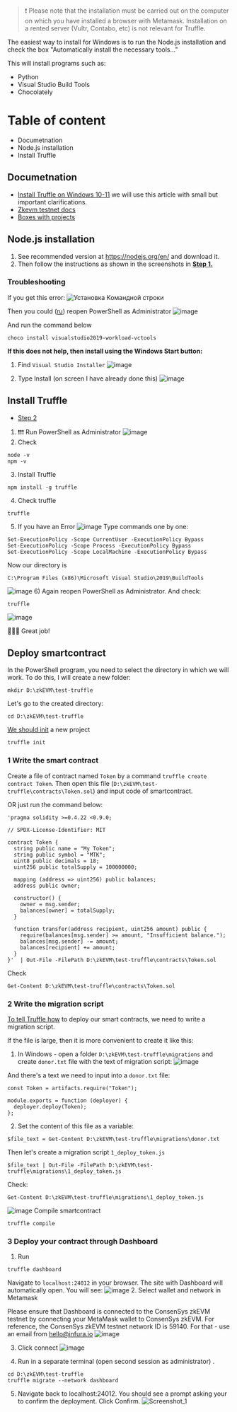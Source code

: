 > ❗️ Please note that the installation must be carried out on the computer on which you have installed a browser with Metamask. Installation on a rented server (Vultr, Contabo, etc) is not relevant for Truffle.

The easiest way to install for Windows is to run the Node.js installation and check the box "Automatically install the necessary tools..."

This will install programs such as:
- Python
- Visual Studio Build Tools
- Chocolately
# Table of content
- Documetnation
- Node.js installation
- Install Truffle

## Documetnation
- [Install Truffle on Windows 10-11](https://trufflesuite.zendesk.com/hc/en-us/articles/8150057408923-install-Truffle-on-Windows-10-11) we will use this article with small but important clarifications.
- [Zkevm testnet docs](https://docs.zkevm.consensys.net/developers/quickstart/deploy-smart-contract/truffle#write-the-migration-script)
- [Boxes with projects](https://trufflesuite.com/docs/truffle/how-to/create-a-project/)



## Node.js installation
1) See recommended version at https://nodejs.org/en/ and download it.
2) Then follow the instructions as shown in the screenshots in **[Step 1.](https://trufflesuite.zendesk.com/hc/en-us/articles/8150057408923-install-Truffle-on-Windows-10-11)**  
### Troubleshooting
If you get this error:
![Установка Командной строки](https://user-images.githubusercontent.com/30211801/223642691-fcc443cd-1c08-4ddd-afaf-5655f0ea5c9d.PNG)

Then you could ([ru](https://serverspace.ru/support/help/kak-ustanovit-menedzher-paketov-chocolatey-na-windows-server/)) reopen PowerShell as Administrator
![image](https://user-images.githubusercontent.com/30211801/223650505-4e241814-55fa-432e-a462-78fbab5cca23.png)

And run the command below
```
choco install visualstudio2019-workload-vctools
```
**If this does not help, then install using the Windows Start button:**

1. Find `Visual Studio Installer`
![image](https://user-images.githubusercontent.com/30211801/223647925-4b3485d9-5865-4694-9174-6d3641a285e2.png)

2. Type Install (on screen I have already done this)
![image](https://user-images.githubusercontent.com/30211801/223648196-a87dccd2-dced-40cb-9329-cba8e832a85c.png)


## Install Truffle
- [Step 2](https://trufflesuite.zendesk.com/hc/en-us/articles/8150057408923-install-Truffle-on-Windows-10-11)


1) ❗️❗️❗️ Run PowerShell as Administrator
![image](https://user-images.githubusercontent.com/30211801/223653639-c4d3cfa7-cde7-4d61-8de5-2c8c72f6abb6.png)
2) Check
```
node -v
npm -v
```
3) Install Truffle
```
npm install -g truffle
```
4) Check truffle
```
truffle
```
5) If you have an Error
![image](https://user-images.githubusercontent.com/30211801/223654850-54579d23-73e6-4922-bd73-6ba041bd030c.png)
Type commands one by one:
```
Set-ExecutionPolicy -Scope CurrentUser -ExecutionPolicy Bypass
Set-ExecutionPolicy -Scope Process -ExecutionPolicy Bypass
Set-ExecutionPolicy -Scope LocalMachine -ExecutionPolicy Bypass
```
Now our directory is 
```
C:\Program Files (x86)\Microsoft Visual Studio\2019\BuildTools
```
![image](https://user-images.githubusercontent.com/30211801/223704351-ce7818f9-1c62-45cb-9a7b-b7c1d07f121d.png)
6) Again reopen PowerShell as Administrator. And check:
```
truffle
```
![image](https://user-images.githubusercontent.com/30211801/223655750-4c8ba93c-b392-4a12-8c23-a34ae49fc931.png)

🎉🎉🎉 Great job!

## Deploy smartcontract
In the PowerShell program, you need to select the directory in which we will work. To do this, I will create a new folder:
```
mkdir D:\zkEVM\test-truffle
```
Let's go to the created directory:
```
cd D:\zkEVM\test-truffle
```
[We should init](https://docs.zkevm.consensys.net/developers/quickstart/deploy-smart-contract/truffle#write-the-smart-contract) a new project
```
truffle init
```

### 1 Write the smart contract

Create a file of contract named `Token` by a command `truffle create contract Token`. Then open this file (`D:\zkEVM\test-truffle\contracts\Token.sol`) and input code of smartcontract.

OR just run the command below:
```
'pragma solidity >=0.4.22 <0.9.0;

// SPDX-License-Identifier: MIT

contract Token {
  string public name = "My Token";
  string public symbol = "MTK";
  uint8 public decimals = 18;
  uint256 public totalSupply = 100000000;

  mapping (address => uint256) public balances;
  address public owner;

  constructor() {
    owner = msg.sender;
    balances[owner] = totalSupply;
  }

  function transfer(address recipient, uint256 amount) public {
    require(balances[msg.sender] >= amount, "Insufficient balance.");
    balances[msg.sender] -= amount;
    balances[recipient] += amount;
  }
}'  | Out-File -FilePath D:\zkEVM\test-truffle\contracts\Token.sol
```
Check
```
Get-Content D:\zkEVM\test-truffle\contracts\Token.sol
```
### 2 Write the migration script
[To tell Truffle how](https://docs.zkevm.consensys.net/developers/quickstart/deploy-smart-contract/truffle#write-the-migration-script) to deploy our smart contracts, we need to write a migration script.

If the file is large, then it is more convenient to create it like this:
1. In Windows - open a folder `D:\zkEVM\test-truffle\migrations` and create `donor.txt` file with the text of migration script:
![image](https://user-images.githubusercontent.com/30211801/223765726-29adc3ec-df05-4cfa-9661-5fda2fb38b5f.png)

And there's a text we need to input into a `donor.txt` file:
```
const Token = artifacts.require("Token");

module.exports = function (deployer) {
  deployer.deploy(Token);
};
```

2. Set the content of this file as a variable:
```
$file_text = Get-Content D:\zkEVM\test-truffle\migrations\donor.txt
```

Then let's create a migration script `1_deploy_token.js`
```
$file_text | Out-File -FilePath D:\zkEVM\test-truffle\migrations\1_deploy_token.js
```

Check:
```
Get-Content D:\zkEVM\test-truffle\migrations\1_deploy_token.js
```
![image](https://user-images.githubusercontent.com/30211801/223712982-f523e1cd-d112-4460-8dab-3d797b496d3b.png)
Compile smartcontract
```
truffle compile
```

### 3 Deploy your contract through Dashboard
1. Run
```
truffle dashboard
```
Navigate to `localhost:24012` in your browser.
The site with Dashboard will automatically open. You will see:
![image](https://user-images.githubusercontent.com/30211801/223714573-09e37eba-6402-4c6e-ac94-986277a1c20b.png)
2. Select wallet and network in Metamask

Please ensure that Dashboard is connected to the ConsenSys zkEVM testnet by connecting your MetaMask wallet to ConsenSys zkEVM. For reference, the ConsenSys zkEVM testnet network ID is 59140. For that - use an email from hello@infura.io
![image](https://user-images.githubusercontent.com/30211801/223717172-344ffd8a-65fc-46a8-9e43-b65b5a22ab7e.png)

3. Click connect
![image](https://user-images.githubusercontent.com/30211801/223718302-239ba3b0-40c1-4dc1-9bcb-0d361fe85f24.png)

4. Run in a separate terminal (open second session as administrator) .
```
cd D:\zkEVM\test-truffle
truffle migrate --network dashboard
```
5. Navigate back to localhost:24012. You should see a prompt asking your to confirm the deployment. Click Confirm.
![Screenshot_1](https://user-images.githubusercontent.com/30211801/223775627-30adbaae-6ce9-4b07-8876-b9969f5daead.png)





